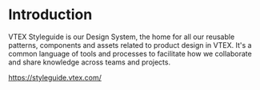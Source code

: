 # Introduction

VTEX Styleguide is our Design System, the home for all our reusable patterns, components and assets related to product design in VTEX. It's a common language of tools and processes to facilitate how we collaborate and share knowledge across teams and projects.

https://styleguide.vtex.com/